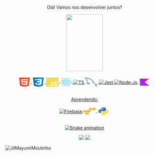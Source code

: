<div align="center">
<p>Olá! Vamos nos desenvolver juntos?</p>
</div>

<div align="center">
  <a href="https://github.com/JilMayumiMoutinho">
  <img height="180em" width="48%" src="https://github-readme-stats.vercel.app/api?username=JilMayumiMoutinho&show_icons=true&theme=dracula&include_all_commits=true&count_private=true"/>
<!--  <img height="180em" width="48%" src="https://github-readme-stats.vercel.app/api/top-langs/?username=JilMayumiMoutinho&layout=compact&langs_count=7&theme=dracula"/>
-->
</div>
<div align="center" style="display: inline_block"><br>
<img align="center" alt="HTML" height="30" width="40" src="https://raw.githubusercontent.com/devicons/devicon/master/icons/html5/html5-original.svg">
<img align="center" alt="CSS" height="30" width="40" src="https://raw.githubusercontent.com/devicons/devicon/master/icons/css3/css3-original.svg">
<img align="center" alt="Js" height="30" width="40" src="https://raw.githubusercontent.com/devicons/devicon/master/icons/javascript/javascript-plain.svg">
<img align="center" alt="React" height="30" width="40" src="https://raw.githubusercontent.com/devicons/devicon/master/icons/react/react-original.svg">
<img align="center" alt="TS" height="30" width="40" src="https://cdn.jsdelivr.net/gh/devicons/devicon/icons/typescript/typescript-plain.svg">
<img align="center" alt="MySql" height="30" width="40" src="https://github.com/devicons/devicon/blob/v2.15.1/icons/mysql/mysql-original.svg">
<img align="center" alt="Jest" height="30" width="40" src="https://cdn.jsdelivr.net/gh/devicons/devicon/icons/jest/jest-plain.svg">
<img align="center" alt="Node-Js" height="30" width="40" src="https://cdn.jsdelivr.net/gh/devicons/devicon/icons/nodejs/nodejs-original.svg">
<img align="center" alt="Kotlin" height="30" width="40" src="https://github.com/devicons/devicon/blob/v2.15.1/icons/kotlin/kotlin-original.svg">
<br></br>
<p>Aprendendo:</p>
<img align="center" alt="Firebase" height="30" width="40" src="https://cdn.jsdelivr.net/gh/devicons/devicon/icons/firebase/firebase-plain.svg">
<img align="center" alt="AWS" height="30" width="40" src="https://github.com/devicons/devicon/blob/v2.15.1/icons/amazonwebservices/amazonwebservices-original.svg">
<img align="center" alt="Python" height="30" width="40" src="https://github.com/devicons/devicon/blob/v2.15.1/icons/python/python-original.svg">
</div>

  ##
 
<div align="center"> 

  ![Snake animation](https://github.com/JilMayumiMoutinho/JilMayumiMoutinho/blob/output/github-contribution-grid-snake.svg)


<!--
<a href="#" target="_blank"><img src="https://img.shields.io/badge/Discord-7289DA?style=for-the-badge&logo=discord&logoColor=white" target="_blank"></a> 
-->
<a href = "mailto:jilmayumieu@gmail.com"><img src="https://img.shields.io/badge/Gmail-D14836?style=for-the-badge&logo=gmail&logoColor=white" target="_blank"></a>
<a href="https://www.linkedin.com/in/jil-mayumi-moutinho-162b2282/" target="_blank"><img src="https://img.shields.io/badge/-LinkedIn-%230077B5?style=for-the-badge&logo=linkedin&logoColor=white" target="_blank"></a> 
 
 <p align="left"> 
 <img src="https://komarev.com/ghpvc/?username=JilMayumiMoutinho&label=Profile%20views&color=blueviolet&style=flat&label=Visitantes:" alt="JilMayumiMoutinho" />
</p>
 
</div>

<!--
**JilMayumiMoutinho/JilMayumiMoutinho** is a ✨ _special_ ✨ repository because its `README.md` (this file) appears on your GitHub profile.

Here are some ideas to get you started:

- 🔭 I’m currently working on ...
- 🌱 I’m currently learning ...
- 👯 I’m looking to collaborate on ...
- 🤔 I’m looking for help with ...
- 💬 Ask me about ...
- 📫 How to reach me: ...
- 😄 Pronouns: ...
- ⚡ Fun fact: ...
-->
